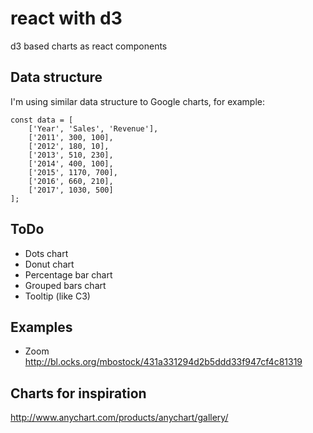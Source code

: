 # react with d3

d3 based charts as react components

## Data structure

I'm using similar data structure to Google charts, for example:
```
const data = [
    ['Year', 'Sales', 'Revenue'],
    ['2011', 300, 100],
    ['2012', 180, 10],
    ['2013', 510, 230],
    ['2014', 400, 100],
    ['2015', 1170, 700],
    ['2016', 660, 210],
    ['2017', 1030, 500]
];
```

## ToDo

* Dots chart
* Donut chart
* Percentage bar chart
* Grouped bars chart
* Tooltip (like C3)

## Examples

* Zoom
  http://bl.ocks.org/mbostock/431a331294d2b5ddd33f947cf4c81319


## Charts for inspiration

http://www.anychart.com/products/anychart/gallery/

